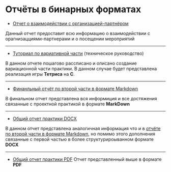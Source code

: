 # Отчёты в бинарных форматах
- [Отчет о взаимодействии с организацией-партнёром](https://github.com/whynotfu/practice-2025-1/blob/main/reports/practice_report_orgPartner.md)

Данный отчет предоставит всю информацию о взаимодействии с орагнизацциями-партнерами и о посещении мероприятий 

---

- [Туториал по вариативной части](https://github.com/whynotfu/practice-2025-1/blob/main/reports/practice_report_tetris.md) 
(техническое руководство)

В данном отчете пошагово рассписано и описано создание вариационной части практики. В данном случае будет представлена реализация игры **Тетриса** на **С**. 

---

- [Финанльный отчёт по второй части в формате Markdown](https://github.com/whynotfu/practice-2025-1/blob/main/reports/final_report.md) 

В финальном отчет представлена вся информиция и все достяжения связанные с проектной практикой в формате **MarkDown** 

--- 

- [Общий отчет практики DOCX](https://github.com/whynotfu/practice-2025-1/blob/main/docs/mainReport.docx)

В данном отчет представлена аналогичная информация что и в [отчёте по второй части в формате Markdown](https://github.com/whynotfu/practice-2025-1/blob/main/reports/final_report.md), но помимо этого дополнения связанные с первой частью в более структурироыванном формате **DOCX** 

---

- [Общий отчет практики PDF](https://github.com/whynotfu/practice-2025-1/blob/main/docs/mainReport.pdf)
Отчет представленный выше в формате **PDF**


